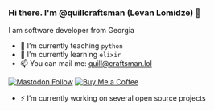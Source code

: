 ### Hi there. I'm @quillcraftsman (Levan Lomidze) 👋

I am software developer from Georgia
- 🔭 I’m currently teaching `python`
- 🌱 I’m currently learning `elixir`
- 📫 You can mail me: [quill@craftsman.lol](mailto:quill@craftsman.lol)

[![Mastodon Follow](https://img.shields.io/mastodon/follow/111544501774226528?domain=https%3A%2F%2Ftechhub.social&label=Mastodon&style=for-the-badge)](https://techhub.social/@craftsman)
[![Buy Me a Coffee](https://img.shields.io/badge/Buy%20Me%20A%20Coffee-FFDD00.svg?style=for-the-badge&logo=Buy-Me-A-Coffee&logoColor=black)](https://www.buymeacoffee.com/craftsman)

- ⚡ I’m currently working on several open source projects

<!--
**quillcraftsman/quillcraftsman** is a ✨ _special_ ✨ repository because its `README.md` (this file) appears on your GitHub profile.

Here are some ideas to get you started:

- 🔭 I’m currently working on ...
- 🌱 I’m currently learning ...
- 👯 I’m looking to collaborate on ...
- 🤔 I’m looking for help with ...
- 💬 Ask me about ...
- 📫 How to reach me: ...
- 😄 Pronouns: ...
- ⚡ Fun fact: ...
-->


